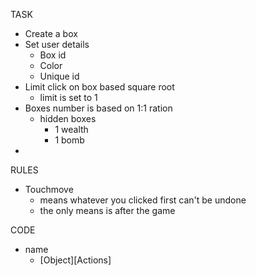 TASK
- Create a box
- Set user details
  - Box id
  - Color
  - Unique id
- Limit click on box based square root
  - limit is set to 1
- Boxes number is based on 1:1 ration
  - hidden boxes
    - 1 wealth
    - 1 bomb
-    


RULES
- Touchmove 
  - means whatever you clicked first can't be undone
  - the only means is after the game


CODE
- name
  - [Object][Actions]